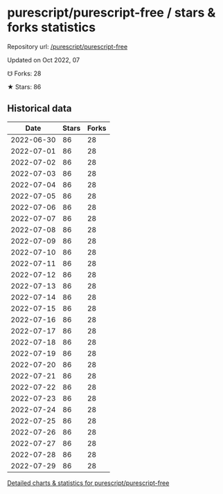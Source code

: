 # purescript/purescript-free / stars & forks statistics

Repository url: [/purescript/purescript-free](https://github.com/purescript/purescript-free)

Updated on Oct 2022, 07

☋ Forks: 28

★ Stars: 86

## Historical data
| Date | Stars | Forks |
|------|-------|-------|
| 2022-06-30 | 86 | 28 | 
| 2022-07-01 | 86 | 28 | 
| 2022-07-02 | 86 | 28 | 
| 2022-07-03 | 86 | 28 | 
| 2022-07-04 | 86 | 28 | 
| 2022-07-05 | 86 | 28 | 
| 2022-07-06 | 86 | 28 | 
| 2022-07-07 | 86 | 28 | 
| 2022-07-08 | 86 | 28 | 
| 2022-07-09 | 86 | 28 | 
| 2022-07-10 | 86 | 28 | 
| 2022-07-11 | 86 | 28 | 
| 2022-07-12 | 86 | 28 | 
| 2022-07-13 | 86 | 28 | 
| 2022-07-14 | 86 | 28 | 
| 2022-07-15 | 86 | 28 | 
| 2022-07-16 | 86 | 28 | 
| 2022-07-17 | 86 | 28 | 
| 2022-07-18 | 86 | 28 | 
| 2022-07-19 | 86 | 28 | 
| 2022-07-20 | 86 | 28 | 
| 2022-07-21 | 86 | 28 | 
| 2022-07-22 | 86 | 28 | 
| 2022-07-23 | 86 | 28 | 
| 2022-07-24 | 86 | 28 | 
| 2022-07-25 | 86 | 28 | 
| 2022-07-26 | 86 | 28 | 
| 2022-07-27 | 86 | 28 | 
| 2022-07-28 | 86 | 28 | 
| 2022-07-29 | 86 | 28 | 


[Detailed charts & statistics for purescript/purescript-free](https://reviewgithub.com/rep/purescript/purescript-free)
